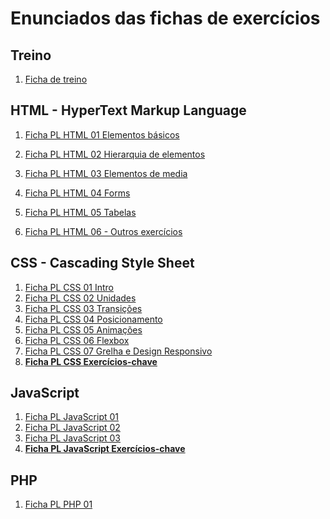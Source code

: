 # Enunciados das fichas de exercícios

## Treino
1. [Ficha de treino](/Ficha-PL-0-Treino/enunciado.md)


## HTML - HyperText Markup Language
1. [Ficha PL HTML 01 Elementos básicos](/Ficha-PL-1HTML-01-Elementos-basicos/enunciado.md)
1. [Ficha PL HTML 02 Hierarquia de elementos](/Ficha-PL-1HTML-02-Hierarquia-de-elementos/enunciado.md)
1. [Ficha PL HTML 03 Elementos de media](/Ficha-PL-1HTML-03-Elementos-de-media/enunciado.md)
1. [Ficha PL HTML 04 Forms](/Ficha-PL-1HTML-04-Forms/enunciado.md)
1. [Ficha PL HTML 05 Tabelas](/Ficha-PL-1HTML-05-Tabelas/enunciado.md)
  
1. [Ficha PL HTML 06 - Outros exercícios](/Ficha-PL-1HTML-06/enunciado.md)

## CSS - Cascading Style Sheet
1. [Ficha PL CSS 01 Intro](/Ficha-PL-2CSS-01-CSS-Intro/enunciado.md)
1. [Ficha PL CSS 02 Unidades](/Ficha-PL-2CSS-02-Unidades/enunciado.md)
1. [Ficha PL CSS 03 Transições](/Ficha-PL-2CSS-03-Transicoes/enunciado.md)
1. [Ficha PL CSS 04 Posicionamento](/Ficha-PL-2CSS-04-Posicionamento/enunciado.md)
1. [Ficha PL CSS 05 Animações](/Ficha-PL-2CSS-05-Animacoes/enunciado.md)
1. [Ficha PL CSS 06 Flexbox](/Ficha-PL-2CSS-06-Flexbox/enunciado.md)
1. [Ficha PL CSS 07 Grelha e Design Responsivo](/Ficha-PL-2CSS-07-Grid-and-Responsive-Web-Design/enunciado.md)
1. **[Ficha PL CSS Exercícios-chave](/Ficha-PL-2CSS-Exercicios-Chave/enunciado.md)**


## JavaScript
1. [Ficha PL JavaScript 01](/Ficha-PL-3JavaScript-01/enunciado.md)
1. [Ficha PL JavaScript 02](/Ficha-PL-3JavaScript-02/enunciado.md)
1. [Ficha PL JavaScript 03](/Ficha-PL-3JavaScript-03/enunciado.md)
1. **[Ficha PL JavaScript Exercícios-chave](/Ficha-PL-3JavaScript-Exercicios-Chave/enunciado.md)**


## PHP
1. [Ficha PL PHP 01](/Ficha-PL-4PHP-01/enunciado.md)